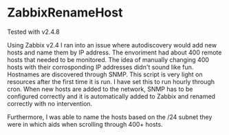 # ZabbixRenameHost

Tested with v2.4.8

Using Zabbix v2.4 I ran into an issue where autodiscovery would add new hosts and name them by IP address.  The envoriment had about 400 remote hosts that needed to be monitored.  The idea of manually changing 400 hosts with their corrosponding IP addresses didn't sound like fun.  Hostnames are discovered through SNMP.  This script is very light on resources after the first time it is run.  I have set this to run hourly through cron.  When new hosts are added to the network, SNMP has to be configured correctly and it is automatically added to Zabbix and renamed correctly with no intervention.

Furthermore, I was able to name the hosts based on the /24 subnet they were in which aids when scrolling through 400+ hosts.
